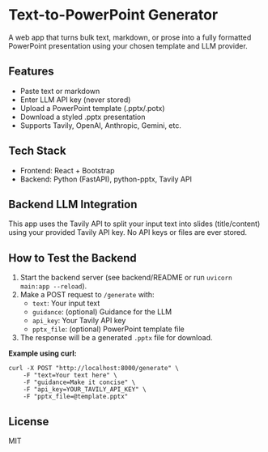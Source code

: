 # Text-to-PowerPoint Generator

A web app that turns bulk text, markdown, or prose into a fully formatted PowerPoint presentation using your chosen template and LLM provider.

## Features
- Paste text or markdown
- Enter LLM API key (never stored)
- Upload a PowerPoint template (.pptx/.potx)
- Download a styled .pptx presentation
- Supports Tavily, OpenAI, Anthropic, Gemini, etc.

## Tech Stack
- Frontend: React + Bootstrap
- Backend: Python (FastAPI), python-pptx, Tavily API

## Backend LLM Integration
This app uses the Tavily API to split your input text into slides (title/content) using your provided Tavily API key. No API keys or files are ever stored.

## How to Test the Backend
1. Start the backend server (see backend/README or run `uvicorn main:app --reload`).
2. Make a POST request to `/generate` with:
	 - `text`: Your input text
	 - `guidance`: (optional) Guidance for the LLM
	 - `api_key`: Your Tavily API key
	 - `pptx_file`: (optional) PowerPoint template file
3. The response will be a generated `.pptx` file for download.

**Example using curl:**
```
curl -X POST "http://localhost:8000/generate" \
	-F "text=Your text here" \
	-F "guidance=Make it concise" \
	-F "api_key=YOUR_TAVILY_API_KEY" \
	-F "pptx_file=@template.pptx"
```

## License
MIT
